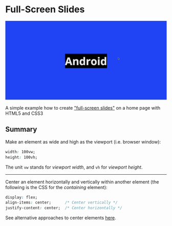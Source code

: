 # Full-Screen Slides

![Walkthrough](walkthrough.gif)

A simple example how to create ["full-screen slides"](https://webdesign.tutsplus.com/articles/current-web-design-trends-full-on-full-screen-home-pages--cms-25490) on a home page with HTML5 and CSS3

## Summary

Make an element as wide and high as the viewport (i.e. browser window):

~~~css
width: 100vw;
height: 100vh;
~~~

The unit `vw` stands for *viewport width*, and `vh` for *viewport height*.

***

Center an element horizontally and vertically within another element (the following is the CSS for the *containing* element):

~~~css
display: flex;
align-items: center;      /* Center vertically */
justify-content: center;  /* Center horizontally */
~~~

See alternative approaches to center elements [here](https://www.w3.org/Style/Examples/007/center.en.html).
